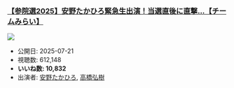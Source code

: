 ### [【参院選2025】安野たかひろ緊急生出演！当選直後に直撃...【チームみらい】](https://www.youtube.com/watch?v=SVmdkY3S__E)
[![](https://img.youtube.com/vi/SVmdkY3S__E/sddefault.jpg)](https://www.youtube.com/watch?v=SVmdkY3S__E)
-   公開日: 2025-07-21
-   視聴数: 612,148
-   **いいね数: 10,832**
-   出演者: [安野たかひろ](/rehacq_fan/people/安野たかひろ "wikilink"), [高橋弘樹](/rehacq_fan/people/高橋弘樹 "wikilink")
